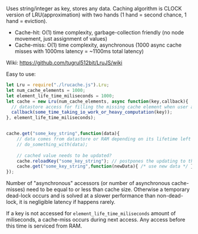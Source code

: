Uses string/integer as key, stores any data. Caching algorithm is CLOCK version of LRU(approximation) with two hands (1 hand = second chance, 1 hand = eviction).

- Cache-hit: O(1) time complexity, garbage-collection friendly (no node movement, just assignment of values)
- Cache-miss: O(1) time complexity, asynchronous (1000 async cache misses with 1000ms latency = ~1100ms total latency)

Wiki: https://github.com/tugrul512bit/LruJS/wiki

Easy to use:

```JavaScript
let Lru = require("./lrucache.js").Lru;
let num_cache_elements = 1000;
let element_life_time_miliseconds = 1000;
let cache = new Lru(num_cache_elements, async function(key,callback){
  // datastore access for filling the missing cache element when user access key
  callback(some_time_taking_io_work_or_heavy_computation(key)); 
}, element_life_time_miliseconds);


cache.get("some_key_string",function(data){
    // data comes from datastore or RAM depending on its lifetime left or the key acceess pattern
    // do_something_with(data);
    
    // cached value needs to be updated?
    cache.reloadKey("some_key_string"); // postpones the updating to the cache-miss for overlapping with other cache-misses
    cache.get("some_key_string",function(newData){ /* use new data */ }); // new value by key is reloaded from backing store
});
```
Number of "asynchronous" accessors (or number of asynchronous cache-misses) need to be equal to or less than cache size. Otherwise a temporary dead-lock occurs and is solved at a slower performance than non-dead-lock, it is negligible latency if happens rarely.

If a key is not accessed for ```element_life_time_miliseconds``` amount of miliseconds, a cache-miss occurs during next access. Any access before this time is serviced from RAM.
